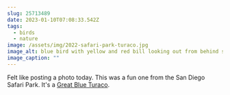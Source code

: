 ```yaml
---
slug: 25713489
date: 2023-01-10T07:08:33.542Z
tags:
  - birds
  - nature
image: /assets/img/2022-safari-park-turaco.jpg
image_alt: blue bird with yellow and red bill looking out from behind some leafy branches.
image_caption: ""
---
```

Felt like posting a photo today. This was a fun one from the San Diego Safari Park. It's a [Great Blue Turaco](https://ebird.org/species/grbtur1).